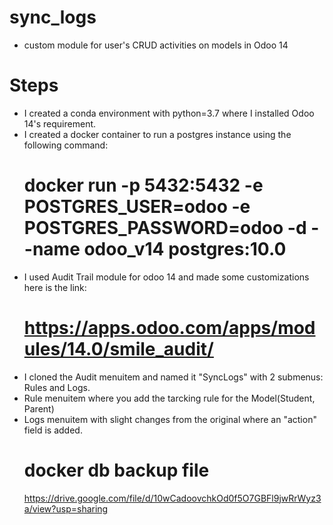 # sync_logs
* custom module for user's CRUD activities on models in Odoo 14

# Steps
* I created a conda environment with python=3.7 where I installed Odoo 14's requirement.
* I created a docker container to run a postgres instance using the following command:
  # docker run -p 5432:5432 -e POSTGRES_USER=odoo -e POSTGRES_PASSWORD=odoo -d --name odoo_v14 postgres:10.0
* I used Audit Trail module for odoo 14 and made some customizations here is the link:
  # https://apps.odoo.com/apps/modules/14.0/smile_audit/
* I cloned the Audit menuitem and named it "SyncLogs" with 2 submenus: Rules and Logs.
* Rule menuitem where you add the tarcking rule for the Model(Student, Parent)
* Logs menuitem with slight changes from the original where an "action" field is added.
  # docker db backup file
  https://drive.google.com/file/d/10wCadoovchkOd0f5O7GBFl9jwRrWyz3a/view?usp=sharing


